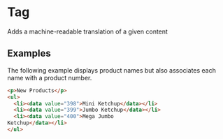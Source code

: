 # Tag <data>

Adds a machine-readable 
translation of a given content

## Examples

The following example displays product names but
also associates each name with a product number.

```html
<p>New Products</p>
<ul>
  <li><data value="398">Mini Ketchup</data></li>
  <li><data value="399">Jumbo Ketchup</data></li>
  <li><data value="400">Mega Jumbo
Ketchup</data></li>
</ul>
```
